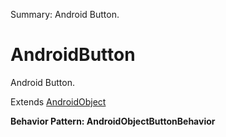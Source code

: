Summary: Android Button.

# AndroidButton

Android Button.
 
Extends [AndroidObject](AndroidObject.md)





**Behavior Pattern: AndroidObjectButtonBehavior**


<!-- ============================== property summary ========================== -->

<!-- ============================== action summary ========================== -->

<!-- ============================== property detail ========================== -->


<!-- ============================== action detail ========================== -->
  

